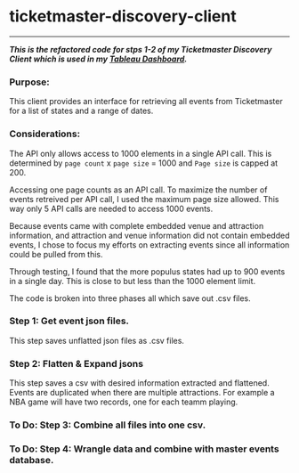 # ticketmaster-discovery-client
---
***This is the refactored code for stps 1-2 of my Ticketmaster Discovery Client which is used in my [Tableau Dashboard](https://public.tableau.com/shared/9GB475ZQY?:display_count=n&:origin=viz_share_link).***
### Purpose:
This client provides an interface for retrieving all events from Ticketmaster for a list of states and a range of dates. 

### Considerations:
The API only allows access to 1000 elements in a single API call. This is determined by `page count` x `page size` = 1000 and `Page size` is capped at 200.

Accessing one page counts as an API call. To maximize the number of events retreived per API call, I used the maximum page size allowed. 
This way only 5 API calls are needed to access 1000 events. 

Because events came with complete embedded venue and attraction information, and attraction and venue information did not contain embedded events, I chose to focus my efforts on extracting events since all information could be pulled from this.

Through testing, I found that the more populus states had up to 900 events in a single day. This is close to but less than the 1000 element limit.

The code is broken into three phases all which save out .csv files. 
### Step 1: Get event json files.
This step saves unflatted json files as .csv files.
### Step 2: Flatten & Expand jsons
This step saves a csv with desired information extracted and flattened. Events are duplicated when there are multiple attractions. For example a NBA game will have two records, one for each teamm playing.
### To Do: Step 3: Combine all files into one csv.
### To Do: Step 4: Wrangle data and combine with master events database.
